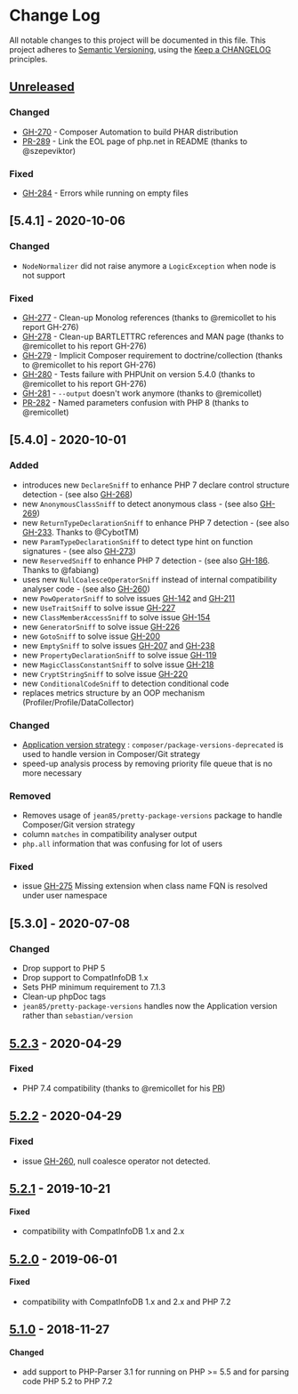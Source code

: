 # Change Log

All notable changes to this project will be documented in this file.
This project adheres to [Semantic Versioning](http://semver.org/),
using the [Keep a CHANGELOG](http://keepachangelog.com) principles.

## [Unreleased]

### Changed

- [GH-270](https://github.com/llaville/php-compat-info/issues/270) - Composer Automation to build PHAR distribution
- [PR-289](https://github.com/llaville/php-compat-info/pull/289) - Link the EOL page of php.net in README (thanks to @szepeviktor)

### Fixed

- [GH-284](https://github.com/llaville/php-compat-info/issues/284) - Errors while running on empty files

## [5.4.1] - 2020-10-06

### Changed

- `NodeNormalizer` did not raise anymore a `LogicException` when node is not support

### Fixed

- [GH-277](https://github.com/llaville/php-compat-info/issues/277) - Clean-up Monolog references (thanks to @remicollet to his report GH-276)
- [GH-278](https://github.com/llaville/php-compat-info/issues/278) - Clean-up BARTLETTRC references and MAN page (thanks to @remicollet to his report GH-276)
- [GH-279](https://github.com/llaville/php-compat-info/issues/279) - Implicit Composer requirement to doctrine/collection (thanks to @remicollet to his report GH-276)
- [GH-280](https://github.com/llaville/php-compat-info/issues/280) - Tests failure with PHPUnit on version 5.4.0 (thanks to @remicollet to his report GH-276)
- [GH-281](https://github.com/llaville/php-compat-info/issues/281) - `--output` doesn't work anymore (thanks to @remicollet)
- [PR-282](https://github.com/llaville/php-compat-info/pull/282) - Named parameters confusion with PHP 8 (thanks to @remicollet)

## [5.4.0] - 2020-10-01

### Added

- introduces new `DeclareSniff` to enhance PHP 7 declare control structure detection - (see also [GH-268](https://github.com/llaville/php-compat-info/issues/268))
- new `AnonymousClassSniff` to detect anonymous class - (see also [GH-269](https://github.com/llaville/php-compat-info/issues/269))
- new `ReturnTypeDeclarationSniff` to enhance PHP 7 detection - (see also [GH-233](https://github.com/llaville/php-compat-info/issues/233). Thanks to @CybotTM)
- new `ParamTypeDeclarationSniff` to detect type hint on function signatures - (see also [GH-273](https://github.com/llaville/php-compat-info/issues/273))
- new `ReservedSniff` to enhance PHP 7 detection - (see also [GH-186](https://github.com/llaville/php-compat-info/issues/186). Thanks to @fabiang)
- uses new `NullCoalesceOperatorSniff` instead of internal compatibility analyser code - (see also [GH-260](https://github.com/llaville/php-compat-info/issues/260))
- new `PowOperatorSniff` to solve issues [GH-142](https://github.com/llaville/php-compat-info/issues/142) and [GH-211](https://github.com/llaville/php-compat-info/issues/211)
- new `UseTraitSniff` to solve issue [GH-227](https://github.com/llaville/php-compat-info/issues/227)
- new `ClassMemberAccessSniff` to solve issue [GH-154](https://github.com/llaville/php-compat-info/issues/154)
- new `GeneratorSniff` to solve issue [GH-226](https://github.com/llaville/php-compat-info/issues/226)
- new `GotoSniff` to solve issue [GH-200](https://github.com/llaville/php-compat-info/issues/200)
- new `EmptySniff` to solve issues [GH-207](https://github.com/llaville/php-compat-info/pull/207) and [GH-238](https://github.com/llaville/php-compat-info/issues/238)
- new `PropertyDeclarationSniff` to solve issue [GH-119](https://github.com/llaville/php-compat-info/issues/119)
- new `MagicClassConstantSniff` to solve issue [GH-218](https://github.com/llaville/php-compat-info/issues/218)
- new `CryptStringSniff` to solve issue [GH-220](https://github.com/llaville/php-compat-info/issues/220)
- new `ConditionalCodeSniff` to detection conditional code
- replaces metrics structure by an OOP mechanism (Profiler/Profile/DataCollector)

### Changed

- [Application version strategy](https://github.com/llaville/php-compat-info/issues/267) : `composer/package-versions-deprecated` is used to handle version in Composer/Git strategy
- speed-up analysis process by removing priority file queue that is no more necessary

### Removed

- Removes usage of `jean85/pretty-package-versions` package to handle Composer/Git version strategy
- column `matches` in compatibility analyser output
- `php.all` information that was confusing for lot of users

### Fixed

- issue [GH-275](https://github.com/llaville/php-compat-info/issues/275) Missing extension when class name FQN is resolved under user namespace

## [5.3.0] - 2020-07-08

### Changed

- Drop support to PHP 5
- Drop support to CompatInfoDB 1.x
- Sets PHP minimum requirement to 7.1.3
- Clean-up phpDoc tags
- `jean85/pretty-package-versions` handles now the Application version rather than `sebastian/version`

## [5.2.3] - 2020-04-29

### Fixed

- PHP 7.4 compatibility (thanks to @remicollet for his [PR](https://github.com/llaville/php-compat-info/pull/254))

## [5.2.2] - 2020-04-29

### Fixed

- issue [GH-260](https://github.com/llaville/php-compat-info/issues/260), null coalesce operator not detected.

## [5.2.1] - 2019-10-21

#### Fixed

- compatibility with CompatInfoDB 1.x and 2.x

## [5.2.0] - 2019-06-01

#### Fixed

- compatibility with CompatInfoDB 1.x and 2.x and PHP 7.2

## [5.1.0] - 2018-11-27

#### Changed

- add support to PHP-Parser 3.1 for running on PHP >= 5.5 and for parsing code PHP 5.2 to PHP 7.2

[unreleased]: https://github.com/llaville/php-compat-info/compare/5.2.3...HEAD
[5.2.3]: https://github.com/llaville/php-compat-info/compare/5.2.2...5.2.3
[5.2.2]: https://github.com/llaville/php-compat-info/compare/5.2.1...5.2.2
[5.2.1]: https://github.com/llaville/php-compat-info/compare/5.2.0....5.2.1
[5.2.0]: https://github.com/llaville/php-compat-info/compare/5.1.0....5.2.0
[5.1.0]: https://github.com/llaville/php-compat-info/compare/5.0.12....5.1.0

